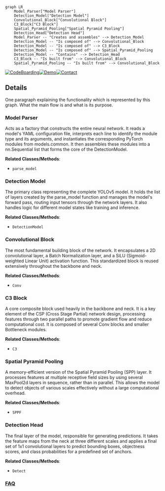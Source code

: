 ```mermaid
graph LR
    Model_Parser["Model Parser"]
    Detection_Model["Detection Model"]
    Convolutional_Block["Convolutional Block"]
    C3_Block["C3 Block"]
    Spatial_Pyramid_Pooling["Spatial Pyramid Pooling"]
    Detection_Head["Detection Head"]
    Model_Parser -- "Creates and assembles" --> Detection_Model
    Detection_Model -- "Is composed of" --> Convolutional_Block
    Detection_Model -- "Is composed of" --> C3_Block
    Detection_Model -- "Is composed of" --> Spatial_Pyramid_Pooling
    Detection_Model -- "Contains" --> Detection_Head
    C3_Block -- "Is built from" --> Convolutional_Block
    Spatial_Pyramid_Pooling -- "Is built from" --> Convolutional_Block
```

[![CodeBoarding](https://img.shields.io/badge/Generated%20by-CodeBoarding-9cf?style=flat-square)](https://github.com/CodeBoarding/CodeBoarding)[![Demo](https://img.shields.io/badge/Try%20our-Demo-blue?style=flat-square)](https://www.codeboarding.org/demo)[![Contact](https://img.shields.io/badge/Contact%20us%20-%20contact@codeboarding.org-lightgrey?style=flat-square)](mailto:contact@codeboarding.org)

## Details

One paragraph explaining the functionality which is represented by this graph. What the main flow is and what is its purpose.

### Model Parser
Acts as a factory that constructs the entire neural network. It reads a model's YAML configuration file, interprets each line to identify the module type and its arguments, and instantiates the corresponding PyTorch modules from models.common. It then assembles these modules into a nn.Sequential list that forms the core of the DetectionModel.


**Related Classes/Methods**:

- `parse_model`


### Detection Model
The primary class representing the complete YOLOv5 model. It holds the list of layers created by the parse_model function and manages the model's forward pass, routing input tensors through the network layers. It also handles logic for different model states like training and inference.


**Related Classes/Methods**:

- `DetectionModel`


### Convolutional Block
The most fundamental building block of the network. It encapsulates a 2D convolutional layer, a Batch Normalization layer, and a SiLU (Sigmoid-weighted Linear Unit) activation function. This standardized block is reused extensively throughout the backbone and neck.


**Related Classes/Methods**:

- `Conv`


### C3 Block
A core composite block used heavily in the backbone and neck. It is a key element of the CSP (Cross Stage Partial) network design, processing features through two parallel paths to promote gradient flow and reduce computational cost. It is composed of several Conv blocks and smaller Bottleneck modules.


**Related Classes/Methods**:

- `C3`


### Spatial Pyramid Pooling
A memory-efficient version of the Spatial Pyramid Pooling (SPP) layer. It processes features at multiple receptive field sizes by using several MaxPool2d layers in sequence, rather than in parallel. This allows the model to detect objects of various scales effectively without a large computational overhead.


**Related Classes/Methods**:

- `SPPF`


### Detection Head
The final layer of the model, responsible for generating predictions. It takes the feature maps from the neck at three different scales and applies a final set of 1x1 convolutional layers to predict bounding boxes, objectness scores, and class probabilities for a predefined set of anchors.


**Related Classes/Methods**:

- `Detect`




### [FAQ](https://github.com/CodeBoarding/GeneratedOnBoardings/tree/main?tab=readme-ov-file#faq)